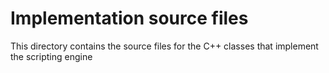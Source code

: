 # Implementation source files
This directory contains the source files for the C++ classes that implement the scripting engine
